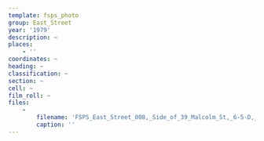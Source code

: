 ```yaml
---
template: fsps_photo
group: East_Street
year: '1979'
description: ~
places:
    - ''
coordinates: ~
heading: ~
classification: ~
section: ~
cell: ~
film_roll: ~
files:
    -
        filename: 'FSPS_East_Street_008,_Side_of_39_Malcolm_St,_6-5-D,_1979.png'
        caption: ''
---
```

